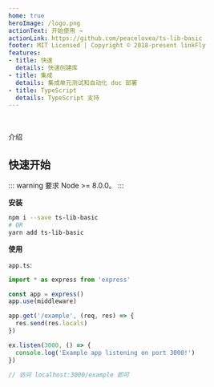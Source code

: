 ```yaml
---
home: true
heroImage: /logo.png
actionText: 开始使用 →
actionLink: https://github.com/peacelovea/ts-lib-basic
footer: MIT Licensed | Copyright © 2018-present linkFly
features:
- title: 快速
  details: 快速创建库
- title: 集成
  details: 集成单元测试和自动化 doc 部署
- title: TypeScript
  details: TypeScript 支持
---
```


<br/>

介绍

## 快速开始

::: warning
要求 Node >= 8.0.0。
:::

**安装**   

```bash
npm i --save ts-lib-basic
# OR
yarn add ts-lib-basic
```

**使用**

`app.ts`:

```ts
import * as express from 'express'

const app = express()
app.use(middleware)

app.get('/example', (req, res) => {
  res.send(res.locals)
})

ex.listen(3000, () => {
  console.log('Example app listening on port 3000!')
})

// 访问 localhost:3000/example 即可
```